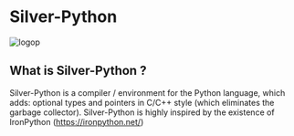 # Silver-Python

![logop](https://user-images.githubusercontent.com/91565083/155219786-91ab93e0-e9a2-43b2-9144-68e9b1b129f9.png)

## What is Silver-Python ?
Silver-Python is a compiler / environment for the Python language, which adds: optional types and pointers in C/C++ style (which eliminates the garbage collector). Silver-Python is highly inspired by the existence of IronPython (https://ironpython.net/)
